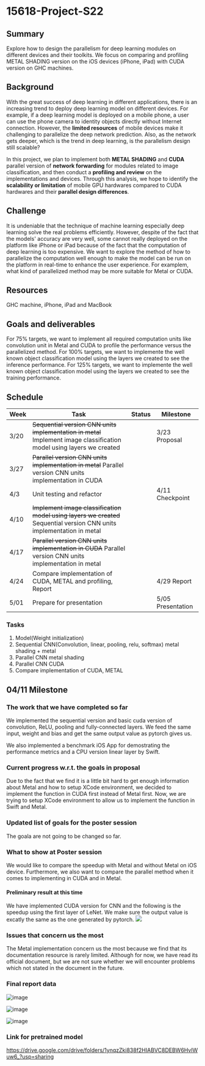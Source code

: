 # 15618-Project-S22

## Summary

Explore how to design the parallelism for deep learning modules on different devices and their toolkits. We focus on comparing and profiling METAL SHADING version on the iOS devices (iPhone, iPad) with CUDA version on GHC machines.

## Background

With the great success of deep learning in different applications, there is an increasing trend to deploy deep learning model on different devices. For example, if a deep learning model is deployed on a mobile phone, a user can use the phone camera to identity objects directly without Internet connection. However, the **limited resources** of mobile devices make it challenging to parallelize the deep network prediction. Also, as the network gets deeper, which is the trend in deep learning, is the parallelism design still scalable?

In this project, we plan to implement both **METAL SHADING** and **CUDA** parallel version of **network forwarding** for modules related to image classification, and then conduct a **profiling and review** on the implementations and devices. Through this analysis, we hope to identify the **scalability or limitation** of mobile GPU hardwares compared to CUDA hardwares and their **parallel design differences**.

## Challenge
It is undeniable that the technique of machine learning especially deep learning solve the real problems efficiently. However, despite of the fact that the models' accuracy are very well, some cannot really deployed on the platform like iPhone or iPad because of the fact that the computation of deep learning is too expensive. We want to explore the method of how to parallelize the computation well enough to make the model can be run on the platform in real-time to enhance the user experience. For examplem, what kind of parallelized method may be more suitable for Metal or CUDA.
## Resources
GHC machine, iPhone, iPad and MacBook

## Goals and deliverables
For 75% targets, we want to implement all required computation units like convolution unit in Metal and CUDA to profile the performance versus the parallelized method. 
For 100% targets, we want to implemente the well known object classification model using the layers we created to see the inference performance.
For 125% targets, we want to implemente the well known object classification model using the layers we created to see the training performance.

## Schedule

| Week     | Task    | Status |Milestone|
| -------- | -------- | ------- |---------|
| 3/20     | ~~Sequential version CNN units implementation in metal~~ Implement image classification model using layers we created     |     |3/23 Proposal|
| 3/27     | ~~Parallel version CNN units implementation in metal~~ Parallel version CNN units implementation in CUDA    |
| 4/3     | Unit testing and refactor||4/11 Checkpoint|
| 4/10     | ~~Implement image classification model using layers we created~~ Sequential version CNN units implementation in metal           ||
| 4/17     | ~~Parallel version CNN units implementation in CUDA~~ Parallel version CNN units implementation in metal         ||
| 4/24     | Compare implementation of CUDA, METAL and profiling, Report ||4/29 Report|
| 5/01     | Prepare for presentation ||5/05 Presentation|

### Tasks
1. Model(Weight initialization)
2. Sequential CNN(Convolution, linear, pooling, relu, softmax) metal shading + metal
3. Parallel CNN metal shading
4. Parallel CNN CUDA
5. Compare implementation of CUDA, METAL

## 04/11 Milestone

### The work that we have completed so far
We implemented the sequential version and basic cuda version of convolution, ReLU, pooling and fully-connected layers. We feed the same input, weight and bias and get the same output value as pytorch gives us.


We also implemented a benchmark iOS App for demostrating the performance metrics and a CPU version linear layer by Swift.

### Current progress w.r.t. the goals in proposal
Due to the fact that we find it is a little bit hard to get enough information about Metal and how to setup XCode environment, we decided to implement the function in CUDA first instead of Metal first. Now, we are trying to setup XCode environment to allow us to implement the function in Swift and Metal.

### Updated list of goals for the poster session
The goala are not going to be changed so far.
### What to show at Poster session 
We would like to compare the speedup with Metal and without Metal on iOS device. Furthermore, we also want to compare the parallel method when it comes to implementing in CUDA and in Metal.
#### Preliminary result at this time
We have implemented CUDA version for CNN and the following is the speedup using the first layer of LeNet. We make sure the output value is excatly the same as the one generated by pytorch.
![](https://i.imgur.com/6rBL5k3.png)

### Issues that concern us the most
The Metal implementation concern us the most because we find that its documentation resource is rarely limited. Although for now, we have read its official document, but we are not sure whether we will encounter problems which not stated in the document in the future.

### Final report data
![image](https://user-images.githubusercontent.com/7065983/166180549-c78abdfd-5435-4405-aeec-6ca7d817f96b.png)


![image](https://user-images.githubusercontent.com/7065983/166180563-15688e2a-3cc0-419e-9dee-0a72286de3b6.png)

![image](https://user-images.githubusercontent.com/7065983/166180621-a8847f09-6cc3-4bc6-9fa8-025b20b99474.png)

### Link for pretrained model
https://drive.google.com/drive/folders/1ynqzZki838f2HIABVC8DEBW6HvlWuw6_?usp=sharing
